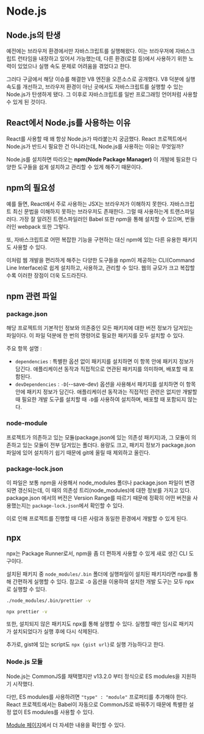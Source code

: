 # Node.js

## Node.js의 탄생

예전에는 브라우저 환경에서만 자바스크립트를 실행해왔다. 이는 브라우저에 자바스크립트 런타임을 내장하고 있어서 가능했는데, 다른 환경(로컬 등)에서 사용하기 위한 노력이 있었으나 실행 속도 문제로 어려움을 겪었다고 한다.

그러다 구글에서 해당 이슈를 해결한 V8 엔진을 오픈소스로 공개했다. V8 덕분에 실행 속도를 개선하고, 브라우저 환경이 아닌 곳에서도 자바스크립트를 실행할 수 있는 Node.js가 탄생하게 됐다. 그 이후로 자바스크립트를 일반 프로그래밍 언어처럼 사용할 수 있게 된 것이다.



## React에서 Node.js를 사용하는 이유

React를 사용할 때 왜 항상 Node.js가 따라붙는지 궁금했다. React 프로젝트에서 Node.js가 반드시 필요한 건 아니라는데, Node.js를 사용하는 이유는 무엇일까?

Node.js를 설치하면 따라오는 **npm(Node Package Manager)** 이 개발에 필요한 다양한 도구들을 쉽게 설치하고 관리할 수 있게 해주기 때문이다.



## npm의 필요성

예를 들면, React에서 주로 사용하는 JSX는 브라우저가 이해하지 못한다. 자바스크립트 최신 문법을 이해하지 못하는 브라우저도 존재한다. 그럴 때 사용하는게 트랜스파일러다. 가장 잘 알려진 트랜스파일러인 Babel 또한 npm을 통해 설치할 수 있으며, 번들러인 webpack 또한 그렇다.

또, 자바스크립트로 어떤 복잡한 기능을 구현하는 대신 npm에 있는 다른 유용한 패키지도 사용할 수 있다.

이처럼 웹 개발을 편리하게 해주는 다양한 도구들을 npm이 제공하는 CLI(Command Line Interface)로 쉽게 설치하고, 사용하고, 관리할 수 있다. 웹의 규모가 크고 복잡할수록 이러한 장점이 더욱 도드라진다.



## npm 관련 파일

### package.json

해당 프로젝트의 기본적인 정보와 의존중인 모든 패키지에 대한 버전 정보가 담겨있는 파일이다. 이 파일 덕분에 한 번의 명령어로 필요한 패키지를 모두 설치할 수 있다.

주요 항목 설명 :

- `dependencies` : 특별한 옵션 없이 패키지를 설치하면 이 항목 안에 패키지 정보가 담긴다. 애플리케이션 동작과 직접적으로 연관된 패키지를 의미하며, 배포할 때 포함된다.
- `devDependencies` : `-D`(--save-dev) 옵션을 사용해서 패키지를 설치하면 이 항목 안에 패키지 정보가 담긴다. 애플리케이션 동작과는 직접적인 관련은 없지만 개발할 때 필요한 개발 도구를 설치할 때 `-D`를 사용하여 설치하며, 배포할 때 포함되지 않는다.

### node-module

프로젝트가 의존하고 있는 모듈(package.json에 있는 의존성 패키지)과, 그 모듈이 의존하고 있는 모듈이 전부 담겨있는 폴더다. 용량도 크고, 패키지 정보가 package.json 파일에 있어 설치하기 쉽기 때문에 git에 올릴 때 제외하고 올린다.

### package-lock.json

이 파일은 보통 npm을 사용해서 node_modules 폴더나 package.json 파일이 변경되면 갱신되는데, 이 때의 의존성 트리(node_modules)에 대한 정보를 가지고 있다. package.json 에서의 버전은 Version Range를 따르기 때문에 정확히 어떤 버전을 사용했는지는 `package-lock.json`에서 확인할 수 있다.

이로 인해 프로젝트를 진행할 때 다른 사람과 동일한 환경에서 개발할 수 있게 된다.



## npx

npx는 Package Runner로서, npm을 좀 더 편하게 사용할 수 있게 새로 생긴 CLI 도구이다.

설치된 패키지 중 `node_modules/.bin` 폴더에 실행파일이 설치된 패키지라면 npx를 통해 간편하게 실행할 수 있다. 참고로 `-D` 옵션을 이용하여 설치한 개발 도구는 모두 npx로 실행할 수 있다.

```bash
./node_modules/.bin/prettier -v

npx prettier -v
```

또한, 설치되지 않은 패키지도 npx를 통해 실행할 수 있다. 실행할 때만 임시로 패키지가 설치되었다가 실행 후에 다시 삭제된다.

추가로, gist에 있는 script도 `npx {gist url}`로 실행 가능하다고 한다.

### Node.js 모듈

Node.js는 CommonJS를 채택했지만 v13.2.0 부터 정식으로 ES modules을 지원하기 시작했다.

다만, ES modules를 사용하려면 `"type" : "module"` 프로퍼티를 추가해야 한다. React 프로젝트에서는 Babel이 자동으로 CommonJS로 바꿔주기 때문에 특별한 설정 없이 ES modules를 사용할 수 있다.

[Module 페이지](https://sienna-organization.gitbook.io/dev-road/contents/week1/module)에서 더 자세한 내용을 확인할 수 있다.
